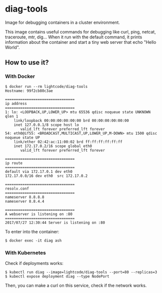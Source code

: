 diag-tools
==========

Image for debugging containers in a cluster environment.

This image contains useful commands for debugging like curl, ping, netcat, traceroute, mtr, dig... When it run with the default command, it prints information about the container and start a tiny web server that echo "Hello World".


## How to use it?

### With Docker

    $ docker run --rm lightcode/diag-tools
    Hostname: 99f2cb80c3ae

    ================================
    ip address
    ================================
    1: lo: <LOOPBACK,UP,LOWER_UP> mtu 65536 qdisc noqueue state UNKNOWN qlen 1
        link/loopback 00:00:00:00:00:00 brd 00:00:00:00:00:00
        inet 127.0.0.1/8 scope host lo
           valid_lft forever preferred_lft forever
    54: eth0@if55: <BROADCAST,MULTICAST,UP,LOWER_UP,M-DOWN> mtu 1500 qdisc noqueue state UP
        link/ether 02:42:ac:11:00:02 brd ff:ff:ff:ff:ff:ff
        inet 172.17.0.2/16 scope global eth0
           valid_lft forever preferred_lft forever

    ================================
    ip route
    ================================
    default via 172.17.0.1 dev eth0
    172.17.0.0/16 dev eth0  src 172.17.0.2

    ================================
    resolv.conf
    ================================
    nameserver 8.8.8.8
    nameserver 8.8.4.4

    ================================
    A webserver is listening on :80
    ================================
    2017/07/27 12:30:44 Server is listening on :80


To enter into the container:

    $ docker exec -it diag ash


### With Kubernetes

Check if deployments works:

    $ kubectl run diag --image=lightcode/diag-tools --port=80 --replicas=3
    $ kubectl expose deployment diag --type NodePort

Then, you can make a curl on this service, check if the network works.
